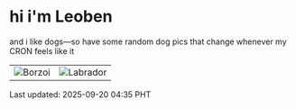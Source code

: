 # hi i'm Leoben

and i like dogs—so have some random dog pics that change whenever my CRON feels like it

|  |  |
|--------|----------|
| ![Borzoi](https://random-dog-vercel.vercel.app/api/random-borzoi?v=1758314153) | ![Labrador](https://random-dog-vercel.vercel.app/api/random-labrador?v=1758314153) |

Last updated: 2025-09-20 04:35 PHT
